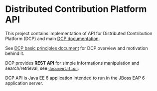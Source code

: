 Distributed Contribution Platform API
=====================================

This project contains implementation of API for Distributed Contribution Platform 
(DCP) and main [DCP documentation](documentation/README.md).

See [DCP basic principles document](documentation/basic_principles_and_architecture.md) 
for DCP overview and motivation behind it.

DCP provides **REST API** for simple informations manipulation and search/retrieval, 
see [`documentation`](documentation/README.md).

DCP API is Java EE 6 application intended to run in the JBoss EAP 6 application server.
